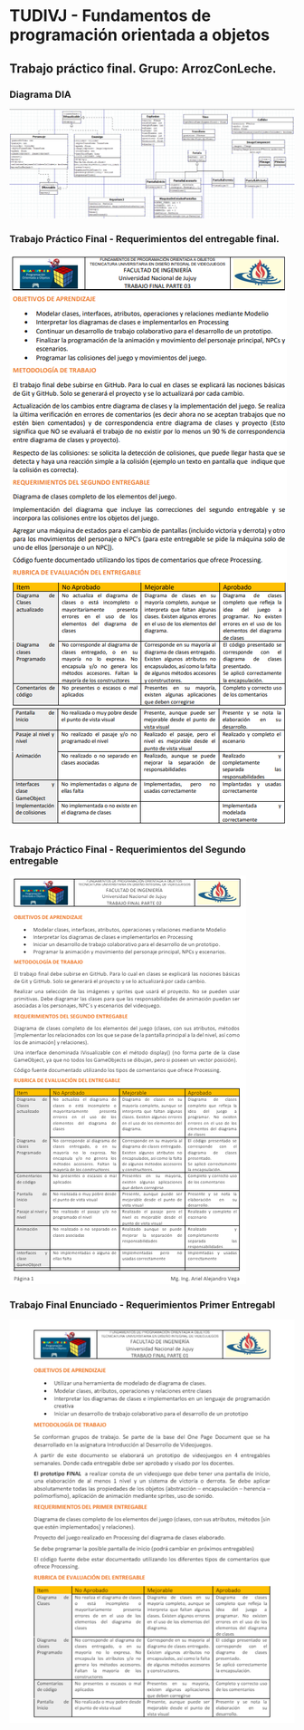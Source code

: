 
# TUDIVJ - Fundamentos de programación orientada a objetos

## Trabajo práctico final. Grupo: ArrozConLeche.


### Diagrama DIA
![Screenshot](diagrama-dia.png)

### Trabajo Práctico Final - Requerimientos del entregable final.

![Screenshot](tp-final-3.png)

### Trabajo Práctico Final - Requerimientos del Segundo entregable

![Screenshot](tp-final-2.png)


### Trabajo Final Enunciado - Requerimientos Primer Entregabl
![Screenshot](tp-final.png)


